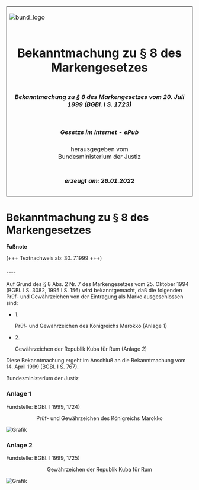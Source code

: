 <span id="DECKBLATT.html"></span>

<table border="0" frame="border" width="100%">

<tr valign="top">

<td align="left">

![bund\_logo](BfJ_2021_Web_de_de.gif)

</td>

<td align="right">

 

</td>

</tr>

<tr align="center" valign="middle">

<td colspan="2">

# Bekanntmachung zu § 8 des Markengesetzes

</td>

</tr>

<tr align="center" valign="middle">

<td colspan="2">

##### Bekanntmachung zu § 8 des Markengesetzes vom 20. Juli 1999 (BGBl. I S. 1723)

</td>

</tr>

<tr align="center" valign="middle">

<td colspan="2">

  
  

##### Gesetze im Internet - ePub  
  
herausgegeben vom  
Bundesministerium der Justiz

</td>

</tr>

<tr align="center" valign="bottom">

<td colspan="2">

  
  

##### erzeugt am: 26.01.2022

</td>

</tr>

</table>

<span id="BJNR172310999.html"></span>

# Bekanntmachung zu § 8 des Markengesetzes

<div>

  
**Fußnote**

<div class="jnhtml">

<div>

<div class="jurAbsatz">

(+++ Textnachweis ab: 30. 7.1999 +++)

</div>

</div>

</div>

</div>

<span id="BJNR172310999BJNE000100305.html"></span>

###   
\----

<div>

<div class="jnhtml">

<div>

<div class="jurAbsatz">

Auf Grund des § 8 Abs. 2 Nr. 7 des Markengesetzes vom 25. Oktober 1994
(BGBl. I S. 3082, 1995 I S. 156) wird bekanntgemacht, daß die folgenden
Prüf- und Gewährzeichen von der Eintragung als Marke ausgeschlossen
sind:

  - 1\.
    
    <div style="">
    
    Prüf- und Gewährzeichen des Königreichs Marokko (Anlage 1)
    
    </div>

  - 2\.
    
    <div style="">
    
    Gewährzeichen der Republik Kuba für Rum (Anlage 2)
    
    </div>

Diese Bekanntmachung ergeht im Anschluß an die Bekanntmachung vom 14.
April 1999 (BGBl. I S. 767).

</div>

<div class="jurAbsatz">

<span class="SP">Bundesministerium der Justiz</span>

</div>

</div>

</div>

</div>

<span id="BJNR172310999BJNE000200305.html"></span>

### Anlage 1  

<div>

<div class="jnhtml">

<div>

<div class="jurAbsatz">

<div class="kommentar_Fundstelle">

Fundstelle: BGBl. I 1999, 1724)

</div>

</div>

<div style="text-align:center;">

Prüf- und Gewährzeichen des Königreichs Marokko

</div>

<div class="jurAbsatz">

![Grafik](bgbl1_1999_j1724_0010.jpeg)

</div>

</div>

</div>

</div>

<span id="BJNR172310999BJNE000300305.html"></span>

### Anlage 2  

<div>

<div class="jnhtml">

<div>

<div class="jurAbsatz">

<div class="kommentar_Fundstelle">

Fundstelle: BGBl. I 1999, 1725)

</div>

</div>

<div style="text-align:center;">

Gewährzeichen der Republik Kuba für Rum

</div>

<div class="jurAbsatz">

![Grafik](bgbl1_1999_j1725_0010.jpeg)

</div>

</div>

</div>

</div>
